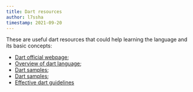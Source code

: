 ```yaml
---
title: Dart resources
author: l7ssha
timestamp: 2021-09-20
---
```


These are useful dart resources that could help learning the language and its basic concepts:
 - [Dart official webpage](https://dart.dev/);
 - [Overview of dart language](https://dart.dev/overview);
 - [Dart samples](https://dart.dev/samples);
 - [Dart samples](https://dart.dev/samples);
 - [Effective dart guidelines](https://dart.dev/guides/language/effective-dart)
